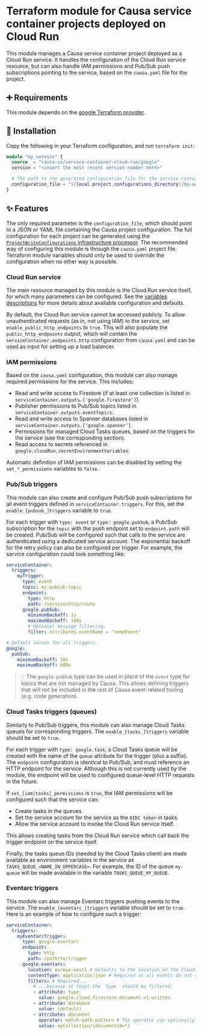 # Terraform module for Causa service container projects deployed on Cloud Run

This module manages a Causa service container project deployed as a Cloud Run service. It handles the configuration of the Cloud Run service resource, but can also handle IAM permissions and Pub/Sub push subscriptions pointing to the service, based on the `causa.yaml` file for the project.

## ➕ Requirements

This module depends on the [google Terraform provider](https://registry.terraform.io/providers/hashicorp/google/latest).

## 🎉 Installation

Copy the following in your Terraform configuration, and run `terraform init`:

```terraform
module "my_service" {
  source  = "causa-io/service-container-cloud-run/google"
  version = "<insert the most recent version number here>"

  # The path to the generated configuration file for the service container project.
  configuration_file = "${local.project_configurations_directory}/my-service.json"
}
```

## ✨ Features

The only required parameter is the `configuration_file`, which should point to a JSON or YAML file containing the Causa project configuration. The full configuration for each project can be generated using the [`ProjectWriteConfigurations` infrastructure processor](https://github.com/causa-io/workspace-module-core#projectwriteconfigurations). The recommended way of configuring this module is through the `causa.yaml` project file. Terraform module variables should only be used to override the configuration when no other way is possible.

### Cloud Run service

The main resource managed by this module is the Cloud Run service itself, for which many parameters can be configured. See the [variables descriptions](./variables.tf) for more details about available configuration and defaults.

By default, the Cloud Run service cannot be accessed publicly. To allow unauthenticated requests (as in, not using IAM) to the service, set `enable_public_http_endpoints` to `true`. This will also populate the `public_http_endpoints` output, which will contain the `serviceContainer.endpoints.http` configuration from `causa.yaml` and can be used as input for setting up a load balancer.

### IAM permissions

Based on the `causa.yaml` configuration, this module can also manage required permissions for the service. This includes:

- Read and write access to Firestore (if at least one collection is listed in `serviceContainer.outputs.['google.firestore']`).
- Publisher permissions to Pub/Sub topics listed in `serviceContainer.outputs.eventTopics`.
- Read and write access to Spanner databases listed in `serviceContainer.outputs.['google.spanner']`.
- Permissions for managed Cloud Tasks queues, based on the triggers for the service (see the corresponding section).
- Read access to secrets referenced in `google.cloudRun.secretEnvironmentVariables`.

Automatic definition of IAM permissions can be disabled by setting the `set_*_permissions` variables to `false`.

### Pub/Sub triggers

This module can also create and configure Pub/Sub push subscriptions for all event triggers defined in `serviceContainer.triggers`. For this, set the `enable_[pubsub_]triggers` variable to `true`.

For each trigger with `type: event` or `type: google.pubSub`, a Pub/Sub subscription for the `topic` with the push endpoint set to `endpoint.path` will be created. Pub/Sub will be configured such that calls to the service are authenticated using a dedicated service account. The exponential backoff for the retry policy can also be configured per trigger. For example, the service configuration could look something like:

```yaml
serviceContainer:
  triggers:
    myTrigger:
      type: event
      topic: my-pubsub-topic
      endpoint:
        type: http
        path: /service/http/route
      google.pubSub:
        minimumBackoff: 1s
        maximumBackoff: 100s
        # Optional message filtering.
        filter: attributes.eventName = "someEvent"

# Default values for all triggers.
google:
  pubSub:
    minimumBackoff: 10s
    maximumBackoff: 600s
```

> 💡 The `google.pubSub` type can be used in place of the `event` type for topics that are not managed by Causa. This allows defining triggers that will not be included in the rest of Causa event-related tooling (e.g. code generation).

### Cloud Tasks triggers (queues)

Similarly to Pub/Sub triggers, this module can also manage Cloud Tasks queues for corresponding triggers. The `enable_[tasks_]triggers` variable should be set to `true`.

For each trigger with `type: google.task`, a Cloud Tasks queue will be created with the name of the `queue` attribute for the trigger (plus a suffix). The `endpoint` configuration is identical to Pub/Sub, and must reference an HTTP endpoint for the service. Although this is not currently used by the module, the endpoint will be used to configured queue-level HTTP requests in the future.

If `set_[iam|tasks]_permissions` is `true`, the IAM permissions will be configured such that the service can:

- Create tasks in the queues.
- Set the service account for the service as the `OIDC token` in tasks.
- Allow the service account to invoke the Cloud Run service itself.

This allows creating tasks from the Cloud Run service which call back the trigger endpoint on the service itself.

Finally, the tasks queue IDs (needed by the Cloud Tasks client) are made available as environment variables in the service as `TASKS_QUEUE_<NAME_IN_UPPERCASE>`. For example, the ID of the queue `my-queue` will be made available in the variable `TASKS_QUEUE_MY_QUEUE`.

### Eventarc triggers

This module can also manage Eventarc triggers pushing events to the service. The `enable_[eventarc_]triggers` variable should be set to `true`. Here is an example of how to configure such a trigger:

```yaml
serviceContainer:
  triggers:
    myEventarcTrigger:
      type: google.eventarc
      endpoint:
        type: http
        path: /path/to/trigger
      google.eventarc:
        location: europe-west1 # Defaults to the location of the Cloud Run service.
        contentType: application/json # Required as all events do not support the same content types.
        filters: # Required...
          # ...because at least the `type` should be filtered.
          - attribute: type
            value: google.cloud.firestore.document.v1.written
          - attribute: database
            value: (default)
          - attribute: document
            operator: match-path-pattern # The operator can optionally be set as well.
            value: myCollection/{documentId=*}
```
